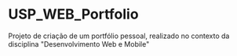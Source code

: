 # USP_WEB_Portfolio
Projeto de criação de um portfólio pessoal, realizado no contexto da disciplina "Desenvolvimento Web e Mobile"
